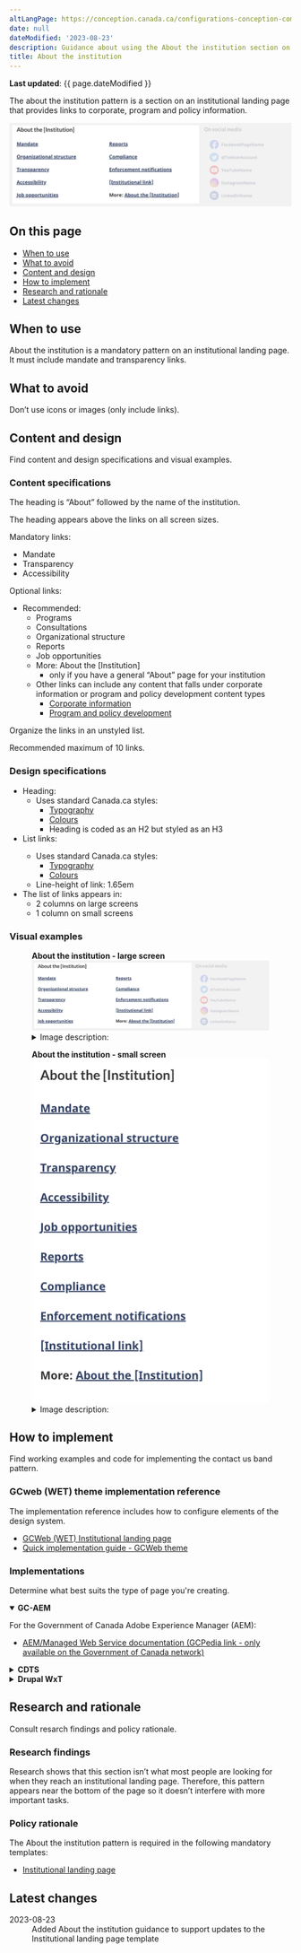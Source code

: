 ```yaml
---
altLangPage: https://conception.canada.ca/configurations-conception-communes/X.html
date: null
dateModified: '2023-08-23'
description: Guidance about using the About the institution section on institutional landing pages. The about the institution pattern provides links to an institution’s content.
title: About the institution
---
```

<p><strong>Last updated</strong>: {{ page.dateModified }}</p>
<p>The about the institution pattern is a section on an institutional landing page that provides links to corporate, program and policy information.</p>
<div class="pattern-demo mrgn-tp-lg mrgn-bttm-xl"><img src="../images/about-institution-mask-en.png" class="img-responsive" alt="" /></div>
<section>
    <h2>On this page</h2>
    <ul>
        <li><a href="#use">When to use</a></li>
        <li><a href="#avoid">What to avoid</a></li>
        <li><a href="#design">Content and design</a></li>
        <li><a href="#implement">How to implement</a></li>
        <li><a href="#research">Research and rationale</a></li>
        <li><a href="#latest">Latest changes</a></li>
    </ul>
</section>
<section>
    <h2 id="use">When to use</h2>
    <p>About the institution is a mandatory pattern on an institutional landing page. It must include mandate and transparency links.</p>
</section>
<section>
    <h2 id="avoid">What to avoid</h2>
    <p>Don’t use icons or images (only include links).</p>
</section>
<section>
    <h2 id="design">Content and design</h2>
    <p>Find content and design specifications and visual examples.</p>
    <h3>Content specifications</h3>
    <p>The heading is “About” followed by the name of the institution.</p>
    <p>The heading appears above the links on all screen sizes.</p>
    <p>Mandatory links:</p>
    <ul>
        <li>Mandate</li>
        <li>Transparency</li>
        <li>Accessibility</li>
    </ul>
    <p>Optional links:</p>
    <ul>
        <li>
            Recommended:
            <ul>
                <li>Programs</li>
                <li>Consultations</li>
                <li>Organizational structure</li>
                <li>Reports</li>
                <li>Job opportunities</li>
                <li>
                    More: About the [Institution]
                    <ul>
                        <li>only if you have a general “About” page for your institution</li>
                    </ul>
                </li>
                <li>
                    Other links can include any content that falls under corporate information or program and policy development content types
                    <ul>
                        <li>
                            <a href="https://www.canada.ca/en/treasury-board-secretariat/services/government-communications/canada-content-information-architecture-specification/organizing-content.html#corporate">Corporate information</a>
                        </li>
                        <li>
                            <a href="https://www.canada.ca/en/treasury-board-secretariat/services/government-communications/canada-content-information-architecture-specification/organizing-content.html#program">
                                Program and policy development
                            </a>
                        </li>
                    </ul>
                </li>
            </ul>
        </li>
    </ul>
    <p>Organize the links in an unstyled list.</p>
    <p>Recommended maximum of 10 links.</p>
    <h3>Design specifications</h3>
    <ul>
        <li>
            Heading:
            <ul>
                <li>
                    Uses standard Canada.ca styles:
                    <ul>
                        <li><a href="https://design.canada.ca/styles/typography.html">Typography</a></li>
                        <li><a href="https://design.canada.ca/styles/colours.html">Colours</a></li>
                        <li>Heading is coded as an H2 but styled as an H3</li>
                    </ul>
                </li>
            </ul>
        </li>
        <li>List links:</li>
        <ul>
            <li>
                Uses standard Canada.ca styles:
                <ul>
                    <li><a href="https://design.canada.ca/styles/typography.html">Typography</a></li>
                    <li><a href="https://design.canada.ca/styles/colours.html">Colours</a></li>
                </ul>
            </li>
            <li>Line-height of link: 1.65em</li>
        </ul>
        <li>
            The list of links appears in:
            <ul>
                <li>2 columns on large screens</li>
                <li>1 column on small screens</li>
            </ul>
        </li>
    </ul>
    <h3>Visual examples</h3>
    <div class="pattern-demo mrgn-tp-md mrgn-bttm-md">
        <figure class="mrgn-tp-md mrgn-bttm-lg">
            <figcaption><b>About the institution - large screen</b></figcaption>
            <img src="../images/about-institution-mask-en.png" class="img-responsive" alt="About the institution for large screens. Text version below:" />
            <details>
                <summary class="wb-toggle" data-toggle='{"print":"on"}'>Image description:</summary>
                <p>About the institution links appear in a section with the heading “About the [Institution]”. The links appear in a bulleted list that spans across two columns. The first column has:</p>
                <ul>
                    <li>Mandate</li>
                    <li>Organizational structure</li>
                    <li>Transparency</li>
                    <li>Accessibility</li>
                    <li>Job opportunities</li>
                </ul>
                <p>The second column has:</p>
                <ul>
                    <li>Reports</li>
                    <li>Compliance</li>
                    <li>Enforcements notifications</li>
                    <li>[Institutional link]</li>
                    <li>More: About the [institution]</li>
                </ul>
            </details>
        </figure>
    </div>
    <div class="pattern-demo mrgn-tp-md mrgn-bttm-md">
        <figure class="mrgn-tp-md mrgn-bttm-lg">
            <figcaption><b>About the institution - small screen</b></figcaption>
            <img src="../images/about-institution-sm-en.png" class="img-responsive" alt="About the institution for small screens. Text version below:" />
            <details>
                <summary class="wb-toggle" data-toggle='{"print":"on"}'>Image description:</summary>
                <p>About the institution links appear in a section with the heading “About the [Institution]”. The design organizes links in a bulleted list:</p>
                <ul>
                    <li>Mandate</li>
                    <li>Organizational structure</li>
                    <li>Transparency</li>
                    <li>Accessibility</li>
                    <li>Job opportunities</li>
                    <li>Reports</li>
                    <li>Compliance</li>
                    <li>Enforcements notifications</li>
                    <li>[Institutional link]</li>
                    <li>More: About the [institution]</li>
                </ul>
            </details>
        </figure>
    </div>
</section>
<section>
    <h2 id="implement">How to implement</h2>
    <p>Find working examples and code for implementing the contact us band pattern.</p>
    <h3>GCweb (WET) theme implementation reference</h3>
    <p>The implementation reference includes how to configure elements of the design system.</p>
    <ul>
        <li><a href="">GCWeb (WET) Institutional landing page</a></li>
        <li><a href="https://wet-boew.github.io/GCWeb/docs/implementing-en.html">Quick implementation guide - GCWeb theme</a></li>
    </ul>
    <h3>Implementations</h3>
    <p>Determine what best suits the type of page you're creating.</p>
    <div class="row">
        <div class="col-md-8">
            <div class="wb-tabs mrgn-tp-lg">
                <div class="tabpanels">
                    <details id="004" open="open">
                        <summary><strong>GC-AEM</strong></summary>
                        <p class="mrgn-tp-lg">For the Government of Canada Adobe Experience Manager (AEM):</p>
                        <ul>
                            <li><a href="https://www.gcpedia.gc.ca/wiki/AEM_GC-specific_Documentation_6.5">AEM/Managed Web Service documentation (GCPedia link - only available on the Government of Canada network)</a></li>
                        </ul>
                    </details>
                    <details id="005">
                        <summary><strong>CDTS</strong></summary>
                        <p class="mrgn-tp-lg">For the Centrally Deployed Templates Solution (CDTS):</p>
                        <ul>
                            <li><a href="https://cenw-wscoe.github.io/sgdc-cdts/docs/index-en.html">CDTS documentation</a></li>
                        </ul>
                    </details>
                    <details id="006">
                        <summary><strong>Drupal WxT</strong></summary>
                        <p class="mrgn-tp-lg">For Drupal WxT:</p>
                        <ul>
                            <li><a href="https://drupalwxt.github.io/en/">Drupal WxT documentation</a></li>
                        </ul>
                    </details>
                </div>
            </div>
        </div>
    </div>
</section>
<section>
    <h2 id="research">Research and rationale</h2>
    <p>Consult resarch findings and policy rationale.</p>
    <h3>Research findings</h3>
    <p>Research shows that this section isn’t what most people are looking for when they reach an institutional landing page. Therefore, this pattern appears near the bottom of the page so it doesn’t interfere with more important tasks.</p>
    <h3>Policy rationale</h3>
    <p>The About the institution pattern is required in the following mandatory templates:</p>
    <ul>
        <li><a href="">Institutional landing page</a></li>
    </ul>
</section>
<section>
    <h2 id="latest">Latest changes</h2>
    <dl class="dl-horizontal">
        <dt>
            <time datetime="2023-08-23" class="link-muted">2023-08-23</time>
        </dt>
        <dd>Added About the institution guidance to support updates to the Institutional landing page template</dd>
    </dl>
</section>